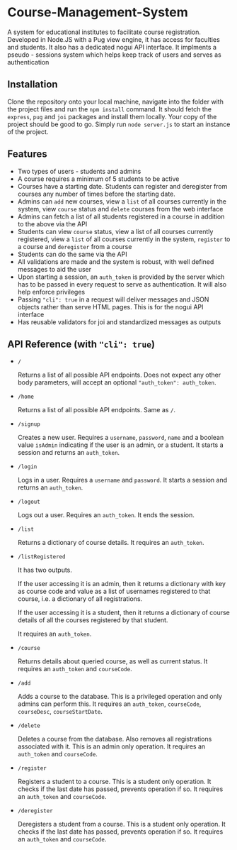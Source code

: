 # Course-Management-System
A system for educational institutes to facilitate course registration. Developed in Node.JS with a Pug view engine, it has access for faculties and students. It also has a dedicated nogui API interface. It implments a pseudo - sessions system which helps keep track of users and serves as authentication

## Installation
Clone the repository onto your local machine, navigate into the folder with the project files and run the ``` npm install ``` command. It should fetch the ```express```, ```pug``` and ```joi``` packages and install them locally. Your copy of the project should be good to go. Simply run ```node server.js``` to start an instance of the project.


## Features
+ Two types of users - students and admins
+ A course requires a minimum of 5 students to be active
+ Courses have a starting date. Students can register and deregister from courses any number of times before the starting date.
+ Admins can ```add``` new courses, view a ```list``` of all courses currently in the system, view ```course``` status and ```delete``` courses from the web interface
+ Admins can fetch a list of all students registered in a course in addition to the above via the API
+ Students can view ```course``` status, view a list of all courses currently registered, view a ```list``` of all courses currently in the system, ```register``` to a course and ```deregister``` from a course
+ Students can do the same via the API
+ All validations are made and the system is robust, with well defined messages to aid the user
+ Upon starting a session, an ```auth_token``` is provided by the server which has to be passed in every request to serve as authentication. It will also help enforce privileges
+ Passing ```"cli": true``` in a request will deliver messages and JSON objects rather than serve HTML pages. This is for the nogui API interface
+ Has reusable validators for joi and standardized messages as outputs

## API Reference (with ```"cli": true```)
+ ```/```

  Returns a list of all possible API endpoints.
  Does not expect any other body parameters, will accept an optional ```"auth_token": auth_token```.

+ ```/home```
 
  Returns a list of all possible API endpoints.
  Same as ```/```.

+ ```/signup```

  Creates a new user. Requires a ```username```, ```password```, ```name``` and a boolean value ```isAdmin``` indicating if the user is an admin, or a student. It starts a session and returns an ```auth_token```.

+ ```/login```

  Logs in a user. Requires a ```username``` and ```password```. It starts a session and returns an ```auth_token```.

+ ```/logout```

  Logs out a user. Requires an ```auth_token```. It ends the session.

+ ```/list```

  Returns a dictionary of course details. It requires an ```auth_token```.

+ ```/listRegistered```

  It has two outputs. 
  
  If the user accessing it is an admin, then it returns a dictionary with key as course code and value as a list of usernames registered to that course, i.e. a dictionary of all registrations.

  If the user accessing it is a student, then it returns a dictionary of course details of all the courses registered by that student.

  It requires an ```auth_token```.

+ ```/course```

  Returns details about queried course, as well as current status. It requires an ```auth_token``` and ```courseCode```.

+ ```/add```

  Adds a course to the database. This is a privileged operation and only admins can perform this. It requires an ```auth_token```, ```courseCode```, ```courseDesc```, ```courseStartDate```.

+ ```/delete```

  Deletes a course from the database. Also removes all registrations associated with it. This is an admin only operation. It requires an ```auth_token``` and ```courseCode```.

+ ```/register```

  Registers a student to a course. This is a student only operation. It checks if the last date has passed, prevents operation if so. It requires an ```auth_token``` and ```courseCode```.

+ ```/deregister```

  Deregisters a student from a course. This is a student only operation. It checks if the last date has passed, prevents operation if so. It requires an ```auth_token``` and ```courseCode```.

